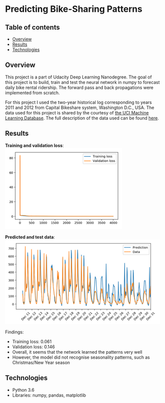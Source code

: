 # Predicting Bike-Sharing Patterns

## Table of contents
* [Overview](#overview)
* [Results](#results)
* [Technologies](#Technologies)

## Overview

This project is a part of Udacity Deep Learning Nanodegree. The goal of this project is to build, train and test the neural network in numpy to forecast daily bike rental ridership. The forward pass and back propagations were implemented from scratch.

For this project I used the two-year historical log corresponding to years 2011 and 2012 from Capital Bikeshare system, Washington D.C., USA. The data used for this project is shared by the courtesy of [the UCI Machine Learning Database](https://archive.ics.uci.edu/ml/datasets/Bike+Sharing+Dataset). The full description of the data used can be found [here](https://github.com/lkolada/predicting-bike-sharing-patterns/blob/master/Bike-Sharing-Dataset/Readme.txt).

## Results
**Training and validation loss**:  
![Training and validation loss](assets/loss.png)

**Predicted and test data**:  
![Predicted and test data](assets/prediction.png)

Findings:
* Training loss: 0.061
* Validation loss: 0.146
* Overall, it seems that the network learned the patterns very well
* However, the model did not recognise seasonality patterns, such as Christmas/New Year season

## Technologies

* Python 3.6
* Libraries: numpy, pandas, matplotlib

